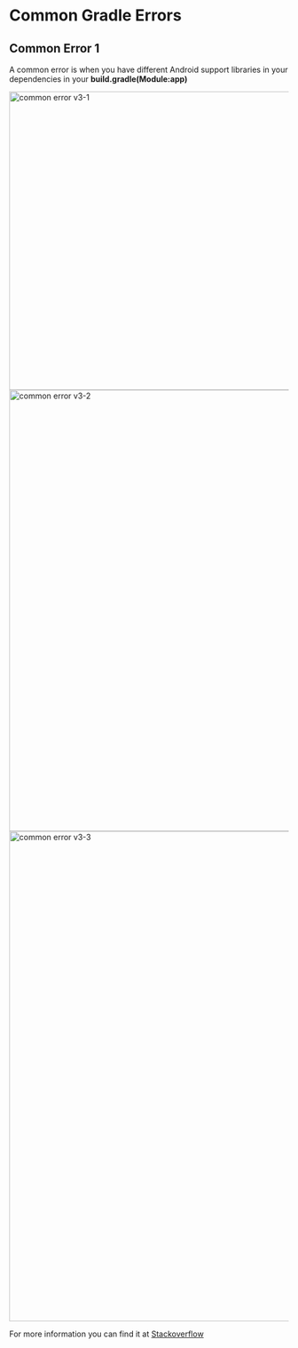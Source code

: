 
# Common Gradle Errors

## Common Error 1

A common error is when you have different Android support libraries in your dependencies in your **build.gradle(Module:app)**

<img width="537" alt="common error v3-1" src="https://user-images.githubusercontent.com/11635523/40333302-7389c448-5d1d-11e8-8fd2-722d30ffa2f8.png">


<img width="794" alt="common error v3-2" src="https://user-images.githubusercontent.com/11635523/40333303-73a60978-5d1d-11e8-8371-bd29db83acaa.png">


<img width="882" alt="common error v3-3" src="https://user-images.githubusercontent.com/11635523/40333304-73d3b634-5d1d-11e8-87ad-6ede7fa52a7b.png">

For more information you can find it at [Stackoverflow](https://stackoverflow.com/questions/42581963/all-com-android-support-libraries-must-use-the-exact-same-version)

